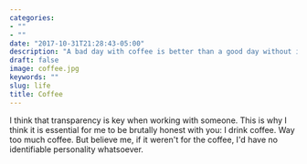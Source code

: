 ```yaml
---
categories:
- ""
- ""
date: "2017-10-31T21:28:43-05:00"
description: "A bad day with coffee is better than a good day without it"
draft: false
image: coffee.jpg
keywords: ""
slug: life
title: Coffee
---
```


I think that transparency is key when working with someone. This is why I think it is essential for me to be brutally honest with you: I drink coffee. Way too much coffee. But believe me, if it weren't for the coffee, I'd have no identifiable personality whatsoever.

